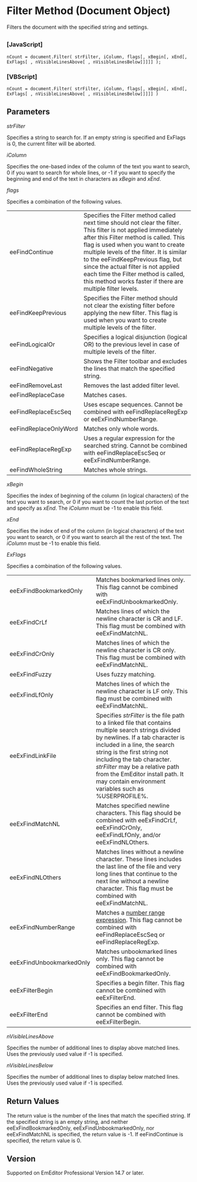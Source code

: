 # Filter Method (Document Object)

Filters the document with the specified string and settings.

## 

### \[JavaScript\]

```
nCount = document.Filter( strFilter, iColumn, flags[, xBegin[, xEnd[, ExFlags[ , nVisibleLinesAbove[ , nVisibleLinesBelow]]]]] );
```

### \[VBScript\]

```
nCount = document.Filter( strFilter, iColumn, flags[, xBegin[, xEnd[, ExFlags[ , nVisibleLinesAbove[ , nVisibleLinesBelow]]]]] )
```

## Parameters

_strFilter_

Specifies a string to search for. If an empty string is specified and ExFlags is 0, the current filter will be aborted.

_iColumn_

Specifies the one-based index of the column of the text you want to search, 0 if you want to search for whole lines, or -1 if you want to specify the beginning and end of the text in characters as _xBegin_ and _xEnd_.

_flags_

Specifies a combination of the following values.

|     |     |
| --- | --- |
| eeFindContinue | Specifies the Filter method called next time should not clear the filter. This filter is not applied immediately after this Filter method is called. This flag is used when you want to create multiple levels of the filter. It is similar to the eeFindKeepPrevious flag, but since the actual filter is not applied each time the Filter method is called, this method works faster if there are multiple filter levels. |
| eeFindKeepPrevious | Specifies the Filter method should not clear the existing filter before applying the new filter. This flag is used when you want to create multiple levels of the filter. |
| eeFindLogicalOr | Specifies a logical disjunction (logical OR) to the previous level in case of multiple levels of the filter. |
| eeFindNegative | Shows the Filter toolbar and excludes the lines that match the specified string. |
| eeFindRemoveLast | Removes the last added filter level. |
| eeFindReplaceCase | Matches cases. |
| eeFindReplaceEscSeq | Uses escape sequences. Cannot be combined with eeFindReplaceRegExp or eeExFindNumberRange. |
| eeFindReplaceOnlyWord | Matches only whole words. |
| eeFindReplaceRegExp | Uses a regular expression for the searched string. Cannot be combined with eeFindReplaceEscSeq or eeExFindNumberRange. |
| eeFindWholeString | Matches whole strings. |

_xBegin_

Specifies the index of beginning of the column (in logical characters) of the text you want to search, or 0 if you want to
count the last portion of the text and specify as _xEnd_. The _iColumn_ must be -1 to enable this field.

_xEnd_

Specifies the index of end of the column (in logical characters) of the text you want to search, or 0 if you want to search
all the rest of the text. The _iColumn_ must be -1 to enable this field.

_ExFlags_

Specifies a combination of the following values.

|     |     |
| --- | --- |
| eeExFindBookmarkedOnly | Matches bookmarked lines only. This flag cannot be combined with eeExFindUnbookmarkedOnly. |
| eeExFindCrLf | Matches lines of which the newline character is CR and LF. This flag must be combined with eeExFindMatchNL. |
| eeExFindCrOnly | Matches lines of which the newline character is CR only. This flag must be combined with eeExFindMatchNL. |
| eeExFindFuzzy | Uses fuzzy matching. |
| eeExFindLfOnly | Matches lines of which the newline character is LF only. This flag must be combined with eeExFindMatchNL. |
| eeExFindLinkFile | Specifies _strFilter_ is the file path to a linked file that contains multiple search strings divided by newlines. If a tab character is included in a line, the search string is the first string not including the tab character. _strFilter_ may be a relative path from the EmEditor install path. It may contain environment variables such as %USERPROFILE%. |
| eeExFindMatchNL | Matches specified newline characters. This flag should be combined with eeExFindCrLf, eeExFindCrOnly, eeExFindLfOnly, and/or eeExFindNLOthers. |
| eeExFindNLOthers | Matches lines without a newline character. These lines includes the last line of the file and very long lines that continue to the next line without a newline character. This flag must be combined with eeExFindMatchNL. |
| eeExFindNumberRange | Matches a [number range expression](../../howto/search/number_range_syntax). This flag cannot be combined with eeFindReplaceEscSeq or eeFindReplaceRegExp. |
| eeExFindUnbookmarkedOnly | Matches unbookmarked lines only. This flag cannot be combined with eeExFindBookmarkedOnly. |
| eeExFilterBegin | Specifies a begin filter. This flag cannot be combined with eeExFilterEnd. |
| eeExFilterEnd | Specifies an end filter. This flag cannot be combined with eeExFilterBegin. |

_nVisibleLinesAbove_

Specifies the number of additional lines to display above matched lines. Uses the previously used value if -1 is specified.

_nVisibleLinesBelow_

Specifies the number of additional lines to display below matched lines. Uses the previously used value if -1 is specified.

## Return Values

The return value
is the number of the lines that match the specified string. If the specified string is an empty string, and neither eeExFindBookmarkedOnly, eeExFindUnbookmarkedOnly, nor eeExFindMatchNL is specified, the return value is -1. If eeFindContinue is specified, the return value is 0.

## Version

Supported on EmEditor Professional Version 14.7 or later.

